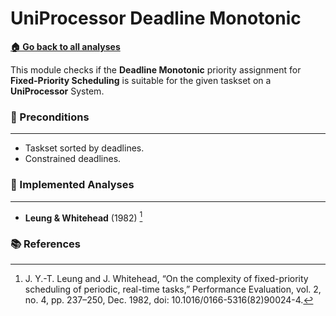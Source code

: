 # UniProcessor Deadline Monotonic

[**🏠 Go back to all analyses**](../../../README.md#-available-analyses)

This module checks if the **Deadline Monotonic** priority assignment for **Fixed-Priority Scheduling** is suitable for the given taskset on a **UniProcessor** System.

### 🔑 Preconditions

---

- Taskset sorted by deadlines.
- Constrained deadlines.

### 🧪 Implemented Analyses

---

- **Leung & Whitehead** (1982) [^1]

### 📚 References

[^1]: J. Y.-T. Leung and J. Whitehead, “On the complexity of fixed-priority scheduling of periodic, real-time tasks,” Performance Evaluation, vol. 2, no. 4, pp. 237–250, Dec. 1982, doi: 10.1016/0166-5316(82)90024-4.